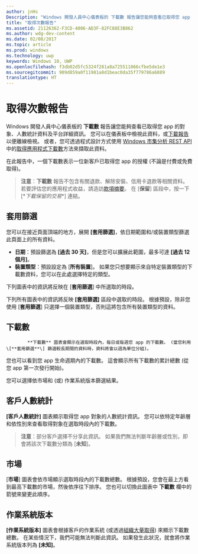 ```yaml
---
author: jnHs
Description: "Windows 開發人員中心儀表板的 下載數 報告讓您能夠查看已取得您 app 的對象、人數統計資料及平台詳細資訊。"
title: "取得次數報告"
ms.assetid: 21126362-F3CD-4006-AD3F-82FC88E3B862
ms.author: wdg-dev-content
ms.date: 02/08/2017
ms.topic: article
ms.prod: windows
ms.technology: uwp
keywords: Windows 10, UWP
ms.openlocfilehash: f3db02d5fc5324f281a8a725511066cfbe5de1e3
ms.sourcegitcommit: 909d859a0f11981a8d1beac0da35f779786a6889
translationtype: HT
---
```

# <a name="acquisitions-report"></a>取得次數報告


Windows 開發人員中心儀表板的 **下載數** 報告讓您能夠查看已取得您 app 的對象、人數統計資料及平台詳細資訊。 您可以在儀表板中檢視此資料，或[下載報告](download-analytic-reports.md)以便離線檢視。 或者，您可透過程式設計方式使用 [Windows 市集分析 REST API](../monetize/access-analytics-data-using-windows-store-services.md) 中的[取得應用程式下載數](../monetize/get-app-acquisitions.md)方法來擷取此資料。

在此報告中，一個下載數表示一位新客戶已取得您 app 的授權 (不論是付費或免費取得)。

> **注意**：**下載數** 報告不包含有關退款、解除安裝、信用卡退款等相關資料。若要評估您的應用程式收益，請造訪[款項摘要](payout-summary.md)。 在 \[**保留**\] 區段中，按一下 [\**下載保留的交易**\] 連結。



## <a name="apply-filters"></a>套用篩選


您可以在接近頁面頂端的地方，展開 **\[套用篩選\]**，依日期範圍和/或裝置類型篩選此頁面上的所有資料。

-   **日期**：預設篩選為 **[過去 30 天]**，但是您可以擴展此範圍，最多可達 **[過去 12 個月]**。
-   **裝置類型**：預設設定為 [**所有裝置**]。 如果您只想要顯示來自特定裝置類型的下載數資料，您可以在此處選擇特定的類型。

下列圖表中的資訊將反映在 \[**套用篩選**\] 中所選取的時段。

下列所有圖表中的資訊將反映 **\[套用篩選\]** 區段中選取的時段。 根據預設，除非您使用 \[**套用篩選**\] 只選擇一個裝置類型，否則這將包含所有裝置類型的資料。

## <a name="acquisitions"></a>下載數



            **下載數** 圖表會顯示在選取時段內，每日或每週您 app 的下載數。 (當您利用 \[**套用篩選**\] 篩選較長期間的資料時，資料將會以週為單位分組)。

您也可以看到您 app 生命週期內的下載數。 這會顯示所有下載數的累計總數 (從您 app 第一次發行開始)。

您可以選擇依市場和 (或) 作業系統版本篩選結果。

## <a name="customer-demographic"></a>客戶人數統計


**\[客戶人數統計\]** 圖表顯示取得您 app 對象的人數統計資訊。 您可以依特定年齡層和依性別來查看取得對象在選取時段內的下載數。

> **注意**：部分客戶選擇不分享此資訊。 如果我們無法判斷年齡層或性別，即會將該次下載數分類為 \[**未知**\]。

 

## <a name="markets"></a>市場


\[**市場**\] 圖表會依市場顯示選取時段內的下載數總數。 根據預設，您會在最上方看到最高下載數的市場，然後依序往下排序。 您也可以切換此圖表中 **下載數** 欄中的箭號來變更此順序。

## <a name="os-version"></a>作業系統版本


**\[作業系統版本\]** 圖表會根據客戶的作業系統 (或透過[組織大量取得](organizational-licensing.md)) 來顯示下載數總數。 在某些情況下，我們可能無法判斷此資訊。 如果發生此狀況，就會將作業系統版本列為 **\[未知\]**。



 

 
